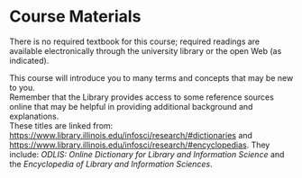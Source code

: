 # Course Materials
There is no required textbook for this course; required readings are available electronically through the university library or the open Web (as indicated).   

This course will introduce you to many terms and concepts that may be new to you.  
Remember that the Library provides access to some reference sources online that may be helpful in providing additional 
background and explanations.  
These titles are linked from: <https://www.library.illinois.edu/infosci/research/#dictionaries> and <https://www.library.illinois.edu/infosci/research/#encyclopedias>.
They include: *ODLIS: Online Dictionary for Library and Information Science* and 
the *Encyclopedia of Library and Information Sciences*.


